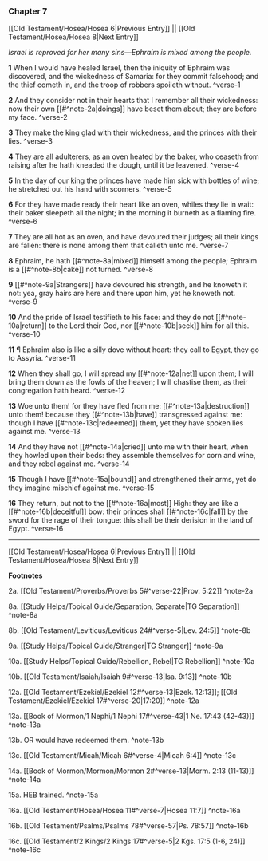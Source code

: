 ### Chapter 7

[[Old Testament/Hosea/Hosea 6|Previous Entry]]  ||  [[Old Testament/Hosea/Hosea 8|Next Entry]]

*Israel is reproved for her many sins—Ephraim is mixed among the people.*

**1**  When I would have healed Israel, then the iniquity of Ephraim was discovered, and the wickedness of Samaria: for they commit falsehood; and the thief cometh in, and the troop of robbers spoileth without. ^verse-1

**2**  And they consider not in their hearts that I remember all their wickedness: now their own [[#^note-2a|doings]] have beset them about; they are before my face. ^verse-2

**3**  They make the king glad with their wickedness, and the princes with their lies. ^verse-3

**4**  They are all adulterers, as an oven heated by the baker, who ceaseth from raising after he hath kneaded the dough, until it be leavened. ^verse-4

**5**  In the day of our king the princes have made him sick with bottles of wine; he stretched out his hand with scorners. ^verse-5

**6**  For they have made ready their heart like an oven, whiles they lie in wait: their baker sleepeth all the night; in the morning it burneth as a flaming fire. ^verse-6

**7**  They are all hot as an oven, and have devoured their judges; all their kings are fallen: there is none among them that calleth unto me. ^verse-7

**8**  Ephraim, he hath [[#^note-8a|mixed]] himself among the people; Ephraim is a [[#^note-8b|cake]] not turned. ^verse-8

**9**  [[#^note-9a|Strangers]] have devoured his strength, and he knoweth it not: yea, gray hairs are here and there upon him, yet he knoweth not. ^verse-9

**10**  And the pride of Israel testifieth to his face: and they do not [[#^note-10a|return]] to the Lord their God, nor [[#^note-10b|seek]] him for all this. ^verse-10

**11**  ¶ Ephraim also is like a silly dove without heart: they call to Egypt, they go to Assyria. ^verse-11

**12**  When they shall go, I will spread my [[#^note-12a|net]] upon them; I will bring them down as the fowls of the heaven; I will chastise them, as their congregation hath heard. ^verse-12

**13**  Woe unto them! for they have fled from me: [[#^note-13a|destruction]] unto them! because they [[#^note-13b|have]] transgressed against me: though I have [[#^note-13c|redeemed]] them, yet they have spoken lies against me. ^verse-13

**14**  And they have not [[#^note-14a|cried]] unto me with their heart, when they howled upon their beds: they assemble themselves for corn and wine, and they rebel against me. ^verse-14

**15**  Though I have [[#^note-15a|bound]] and strengthened their arms, yet do they imagine mischief against me. ^verse-15

**16**  They return, but not to the [[#^note-16a|most]] High: they are like a [[#^note-16b|deceitful]] bow: their princes shall [[#^note-16c|fall]] by the sword for the rage of their tongue: this shall be their derision in the land of Egypt. ^verse-16


---
[[Old Testament/Hosea/Hosea 6|Previous Entry]]  ||  [[Old Testament/Hosea/Hosea 8|Next Entry]]


**Footnotes**


2a. [[Old Testament/Proverbs/Proverbs 5#^verse-22|Prov. 5:22]] ^note-2a

8a. [[Study Helps/Topical Guide/Separation, Separate|TG Separation]] ^note-8a

8b. [[Old Testament/Leviticus/Leviticus 24#^verse-5|Lev. 24:5]] ^note-8b

9a. [[Study Helps/Topical Guide/Stranger|TG Stranger]] ^note-9a

10a. [[Study Helps/Topical Guide/Rebellion, Rebel|TG Rebellion]] ^note-10a

10b. [[Old Testament/Isaiah/Isaiah 9#^verse-13|Isa. 9:13]] ^note-10b

12a. [[Old Testament/Ezekiel/Ezekiel 12#^verse-13|Ezek. 12:13]]; [[Old Testament/Ezekiel/Ezekiel 17#^verse-20|17:20]] ^note-12a

13a. [[Book of Mormon/1 Nephi/1 Nephi 17#^verse-43|1 Ne. 17:43 (42-43)]] ^note-13a

13b. OR would have redeemed them. ^note-13b

13c. [[Old Testament/Micah/Micah 6#^verse-4|Micah 6:4]] ^note-13c

14a. [[Book of Mormon/Mormon/Mormon 2#^verse-13|Morm. 2:13 (11-13)]] ^note-14a

15a. HEB trained. ^note-15a

16a. [[Old Testament/Hosea/Hosea 11#^verse-7|Hosea 11:7]] ^note-16a

16b. [[Old Testament/Psalms/Psalms 78#^verse-57|Ps. 78:57]] ^note-16b

16c. [[Old Testament/2 Kings/2 Kings 17#^verse-5|2 Kgs. 17:5 (1-6, 24)]] ^note-16c